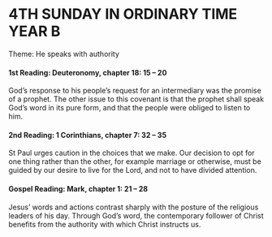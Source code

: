 # 4TH SUNDAY IN ORDINARY TIME YEAR B
Theme: He speaks with authority

#### 1st Reading: Deuteronomy, chapter 18: 15 – 20

God’s response to his people’s request for an intermediary was the promise of a prophet. The other issue to this covenant is that the prophet shall speak God’s word in its pure form, and that the people were obliged to listen to him.

#### 2nd Reading: 1 Corinthians, chapter 7: 32 – 35

St Paul urges caution in the choices that we make. Our decision to opt for one thing rather than the other, for example marriage or otherwise, must be guided by our desire to live for the Lord, and not to have divided attention.

#### Gospel Reading: Mark, chapter 1: 21 – 28

Jesus’ words and actions contrast sharply with the posture of the religious leaders of his day. Through God’s word, the contemporary follower of Christ benefits from the authority with which Christ instructs us.